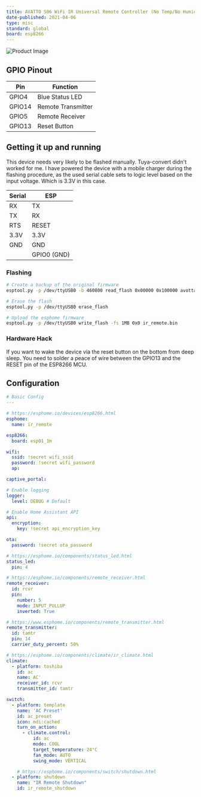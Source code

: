 ```yaml
---
title: AVATTO S06 WiFi IR Universal Remote Controller (No Temp/No Humidity)
date-published: 2021-04-06
type: misc
standard: global
board: esp8266
---
```

![Product Image](./AVATTO-S06-WiFi-IR-Universal-Remote-Controller.jpg "Product Image")

## GPIO Pinout

| Pin    | Function           |
| ------ | ------------------ |
| GPIO4  | Blue Status LED    |
| GPIO14 | Remote Transmitter |
| GPIO5  | Remote Receiver    |
| GPIO13 | Reset Button       |

## Getting it up and running

This device needs very likely to be flashed manually. Tuya-convert didn't worked for me. I have powered the device with
a mobile charger during the flashing procedure, as the used serial cable sets to logic level based on the input voltage.
Which is 3.3V in this case.

| Serial | ESP         |
| ---    | ----        |
| RX     | TX          |
| TX     | RX          |
| RTS    | RESET       |
| 3.3V   | 3.3V        |
| GND    | GND         |
|        | GPIO0 (GND) |

### Flashing

```bash
# Create a backup of the original firmware
esptool.py -p /dev/ttyUSB0 -b 460800 read_flash 0x00000 0x100000 avotta_s06_original_firmware.bin

# Erase the flash
esptool.py -p /dev/ttyUSB0 erase_flash

# Upload the esphome firmware
esptool.py -p /dev/ttyUSB0 write_flash -fs 1MB 0x0 ir_remote.bin
```

### Hardware Hack

If you want to wake the device via the reset button on the bottom from deep sleep. You need to solder a peace of wire
between the GPIO13 and the RESET pin of the ESP8266 MCU.

## Configuration

```yaml
# Basic Config
---

# https://esphome.io/devices/esp8266.html
esphome:
  name: ir_remote

esp8266:
  board: esp01_1m

wifi:
  ssid: !secret wifi_ssid
  password: !secret wifi_password
  ap:

captive_portal:

# Enable logging
logger:
  level: DEBUG # Default

# Enable Home Assistant API
api:
  encryption:
    key: !secret api_encryption_key

ota:
  password: !secret ota_password

# https://esphome.io/components/status_led.html
status_led:
  pin: 4

# https://esphome.io/components/remote_receiver.html
remote_receiver:
  id: rcvr
  pin:
    number: 5
    mode: INPUT_PULLUP
    inverted: True

# https://www.esphome.io/components/remote_transmitter.html
remote_transmitter:
  id: tamtr
  pin: 14
  carrier_duty_percent: 50%

# https://esphome.io/components/climate/ir_climate.html
climate:
  - platform: toshiba
    id: ac
    name: AC'
    receiver_id: rcvr
    transmitter_id: tamtr

switch:
  - platform: template
    name: 'AC Preset'
    id: ac_preset
    icon: mdi:cached
    turn_on_action:
      - climate.control:
          id: ac
          mode: COOL
          target_temperature: 24°C
          fan_mode: AUTO
          swing_mode: VERTICAL

    # https://esphome.io/components/switch/shutdown.html
  - platform: shutdown
    name: "IR Remote Shutdown"
    id: ir_remote_shutdown
```
